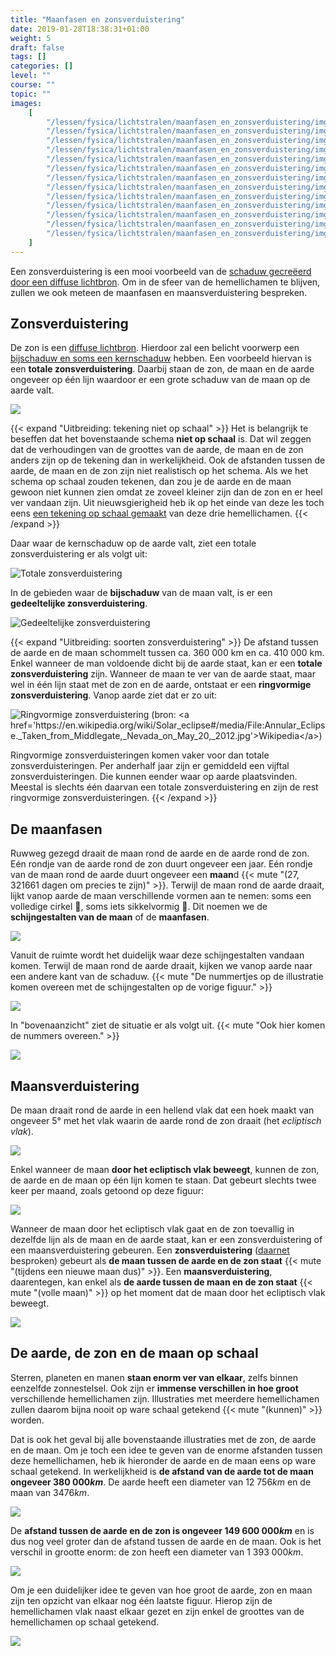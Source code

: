 ```yaml
---
title: "Maanfasen en zonsverduistering"
date: 2019-01-28T18:38:31+01:00
weight: 5
draft: false
tags: []
categories: []
level: ""
course: ""
topic: ""
images:
    [
        "/lessen/fysica/lichtstralen/maanfasen_en_zonsverduistering/img/zonsverduistering.png",
        "/lessen/fysica/lichtstralen/maanfasen_en_zonsverduistering/img/total_eclipse.jpg",
        "/lessen/fysica/lichtstralen/maanfasen_en_zonsverduistering/img/partial_eclipse.png",
        "/lessen/fysica/lichtstralen/maanfasen_en_zonsverduistering/img/annular_eclipse.jpg",
        "/lessen/fysica/lichtstralen/maanfasen_en_zonsverduistering/img/maanfasen_vanop_aarde.png",
        "/lessen/fysica/lichtstralen/maanfasen_en_zonsverduistering/img/maanfasen_zijaanzicht.png",
        "/lessen/fysica/lichtstralen/maanfasen_en_zonsverduistering/img/maanfasen_bovenaanzicht.png",
        "/lessen/fysica/lichtstralen/maanfasen_en_zonsverduistering/img/ecliptisch_vlak.png",
        "/lessen/fysica/lichtstralen/maanfasen_en_zonsverduistering/img/lunar_node_eclipses.png",
        "/lessen/fysica/lichtstralen/maanfasen_en_zonsverduistering/img/maansverduistering.png",
        "/lessen/fysica/lichtstralen/maanfasen_en_zonsverduistering/img/aarde_maan_op_schaal.png",
        "/lessen/fysica/lichtstralen/maanfasen_en_zonsverduistering/img/op_schaal.png",
        "/lessen/fysica/lichtstralen/maanfasen_en_zonsverduistering/img/op_schaal_enkel_groottes.png",
    ]
---
```


Een zonsverduistering is een mooi voorbeeld van de
[schaduw gecreëerd door een diffuse lichtbron](schaduwvorming#de-schaduw-tekenen-van-een-diffuse-lichtbron).
Om in de sfeer van de hemellichamen te blijven, zullen we ook meteen de
maanfasen en maansverduistering bespreken.

## Zonsverduistering

De zon is een [diffuse lichtbron](lichtstralen#puntvormige-en-diffuse-lichtbronnen).
Hierdoor zal een belicht voorwerp een
[bijschaduw en soms een kernschaduw](schaduwvorming#diffuse-lichtbron-zachte-schaduw)
hebben. Een voorbeeld hiervan is een **totale zonsverduistering**. Daarbij
staan de zon, de maan en de aarde ongeveer op één lijn waardoor er een grote
schaduw van de maan op de aarde valt.

![](img/zonsverduistering.png )

{{< expand "Uitbreiding: tekening niet op schaal" >}}
Het is belangrijk te beseffen dat het bovenstaande schema **niet op schaal**
is. Dat wil zeggen dat de verhoudingen van de groottes van de aarde, de maan
en de zon anders zijn op de tekening dan in werkelijkheid. Ook de afstanden
tussen de aarde, de maan en de zon zijn niet realistisch op het schema. Als we
het schema op schaal zouden tekenen, dan zou je de aarde en de maan gewoon niet
kunnen zien omdat ze zoveel kleiner zijn dan de zon en er heel ver vandaan
zijn. Uit nieuwsgierigheid heb ik op het einde van deze les toch eens
[een tekening op schaal gemaakt](#de-aarde-de-zon-en-de-maan-op-schaal) van
deze drie hemellichamen.
{{< /expand >}}

Daar waar de kernschaduw op de aarde valt, ziet een totale zonsverduistering er
als volgt uit:

![Totale zonsverduistering](img/total_eclipse.jpg "Totale zonsverduistering (bron: <a href='https://lucnix.be'>Luc Viatour</a>)")

In de gebieden waar de **bijschaduw** van de maan valt, is er een **gedeeltelijke zonsverduistering**.

![Gedeeltelijke zonsverduistering](img/partial_eclipse.png "Gedeeltelijke zonsverduistering (bron: <a href='https://en.wikipedia.org/wiki/Solar_eclipse#/media/File:Partial_solar_eclipse_Oct_23_2014_Minneapolis_5-36pm_Ruen1.png'>Wikipedia</a>)")

{{< expand "Uitbreiding: soorten zonsverduistering" >}}
De afstand tussen de aarde en de maan schommelt tussen ca. 360 000 km en ca.
410 000 km. Enkel wanneer de man voldoende dicht bij de aarde staat, kan er een
**totale zonsverduistering** zijn. Wanneer de maan te ver van de aarde staat,
maar wel in één lijn staat met de zon en de aarde, ontstaat er een
**ringvormige zonsverduistering**. Vanop aarde ziet dat er zo uit:

![](img/annular_eclipse.jpg "Ringvormige zonsverduistering (bron: <a href='https://en.wikipedia.org/wiki/Solar_eclipse#/media/File:Annular_Eclipse._Taken_from_Middlegate,_Nevada_on_May_20,_2012.jpg'>Wikipedia</a>)")

Ringvormige zonsverduisteringen komen vaker voor dan totale
zonsverduisteringen. Per anderhalf jaar zijn er gemiddeld een vijftal
zonsverduisteringen. Die kunnen eender waar op aarde plaatsvinden.
Meestal is slechts één daarvan een totale zonsverduistering en zijn de rest
ringvormige zonsverduisteringen.
{{< /expand >}}

## De maanfasen

Ruwweg gezegd draait de maan rond de aarde en de aarde rond de zon. Eén rondje
van de aarde rond de zon duurt ongeveer een jaar. Eén rondje van de maan rond
de aarde duurt ongeveer een **maan**d
{{< mute "($27{,}321661$ dagen om precies te zijn)" >}}.
Terwijl de maan rond de aarde draait, lijkt vanop aarde de maan
verschillende vormen aan te nemen: soms een volledige cirkel 🌝, soms
iets sikkelvormig 🌛. Dit noemen we de **schijngestalten van de maan** of de
**maanfasen**.

![](img/maanfasen_vanop_aarde.png )

Vanuit de ruimte wordt het duidelijk waar deze schijngestalten vandaan komen.
Terwijl de maan rond de aarde draait, kijken we vanop aarde naar een andere
kant van de schaduw.
{{< mute "De nummertjes op de illustratie komen overeen met de schijngestalten op de vorige figuur." >}}

![](img/maanfasen_zijaanzicht.png )

In "bovenaanzicht" ziet de situatie er als volgt uit.
{{< mute "Ook hier komen de nummers overeen." >}}

![](img/maanfasen_bovenaanzicht.png )

## Maansverduistering

De maan draait rond de aarde in een hellend vlak dat een hoek maakt van
ongeveer 5° met het vlak waarin de aarde rond de zon draait (het _ecliptisch
vlak_).

![](img/ecliptisch_vlak.png )

Enkel wanneer de maan **door het ecliptisch vlak beweegt**, kunnen de zon, de aarde
en de maan op één lijn komen te staan. Dat gebeurt slechts twee keer per maand, zoals getoond op deze figuur:

![](img/lunar_node_eclipses.png )

Wanneer de maan door het ecliptisch vlak gaat en de zon toevallig in dezelfde
lijn als de maan en de aarde staat, kan er een zonsverduistering of een
maansverduistering gebeuren. Een **zonsverduistering** ([daarnet](#zonsverduistering) besproken) gebeurt als **de maan tussen de aarde en de
zon staat** {{< mute "(tijdens een nieuwe maan dus)" >}}. Een **maansverduistering**, daarentegen, kan enkel als **de aarde
tussen de maan en de zon staat** {{< mute "(volle maan)" >}} op het moment dat de maan door het ecliptisch
vlak beweegt.

![](img/maansverduistering.png )

## De aarde, de zon en de maan op schaal

Sterren, planeten en manen **staan enorm ver van elkaar**, zelfs binnen
eenzelfde zonnestelsel. Ook zijn er **immense verschillen in hoe groot**
verschillende hemellichamen zijn.
Illustraties met meerdere hemellichamen zullen
daarom bijna nooit op ware schaal getekend {{< mute "(kunnen)" >}} worden.

Dat is ook het geval bij alle bovenstaande illustraties met de zon, de aarde en
de maan. Om je toch een idee te geven van de enorme afstanden tussen deze
hemellichamen, heb ik hieronder de aarde en de maan eens op ware schaal
getekend. In werkelijkheid is **de afstand van de aarde tot de maan ongeveer
$380{\ }000\si{ km}$**. De aarde heeft een diameter van
$12{\ }756 \si { km}$ en de maan van $3476\si{ km}$.

![](img/aarde_maan_op_schaal.png )

De **afstand tussen de aarde en de zon is ongeveer $149{\ }600{\ }000 \si{ km}$**
en is dus nog veel groter dan de afstand tussen
de aarde en de maan. Ook is het verschil in grootte enorm: de zon heeft een
diameter van $1{\ }393{\ }000 \si{ km}$.

![](img/op_schaal.png )

Om je een duidelijker idee te geven van hoe groot de
aarde, zon en maan zijn ten opzicht van elkaar nog één laatste figuur. Hierop
zijn de hemellichamen vlak naast elkaar gezet en zijn enkel de groottes van de
hemellichamen op schaal getekend.

![](img/op_schaal_enkel_groottes.png )
